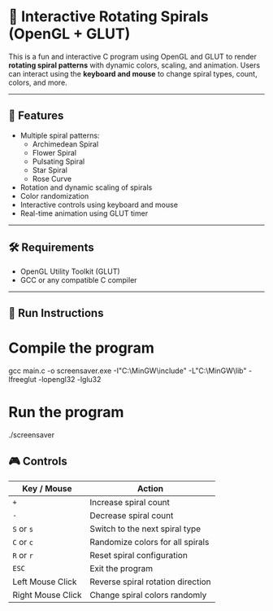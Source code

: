 # 🎇 Interactive Rotating Spirals (OpenGL + GLUT)

This is a fun and interactive C program using OpenGL and GLUT to render **rotating spiral patterns** with dynamic colors, scaling, and animation. Users can interact using the **keyboard and mouse** to change spiral types, count, colors, and more.

---

## 📸 Features

- Multiple spiral patterns:
  - Archimedean Spiral
  - Flower Spiral
  - Pulsating Spiral
  - Star Spiral
  - Rose Curve
- Rotation and dynamic scaling of spirals
- Color randomization
- Interactive controls using keyboard and mouse
- Real-time animation using GLUT timer

---

## 🛠️ Requirements

- OpenGL Utility Toolkit (GLUT)
- GCC or any compatible C compiler

---

## 🔧 Run Instructions

# Compile the program
gcc main.c -o screensaver.exe -I"C:\MinGW\include" -L"C:\MinGW\lib" -lfreeglut -lopengl32 -lglu32

# Run the program
./screensaver


## 🎮 Controls

| Key / Mouse        | Action                                |
|--------------------|----------------------------------------|
| `+`                | Increase spiral count                  |
| `-`                | Decrease spiral count                  |
| `S` or `s`         | Switch to the next spiral type         |
| `C` or `c`         | Randomize colors for all spirals       |
| `R` or `r`         | Reset spiral configuration             |
| `ESC`              | Exit the program                       |
| Left Mouse Click   | Reverse spiral rotation direction      |
| Right Mouse Click  | Change spiral colors randomly          |
